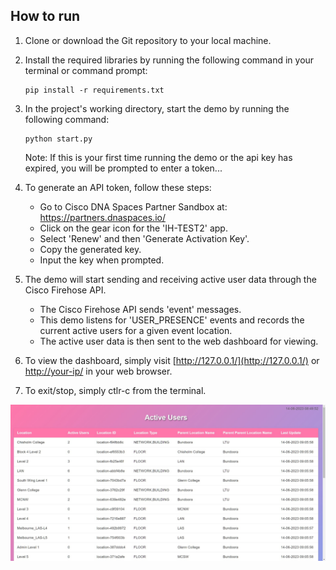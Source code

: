 ## How to run  
  
1. Clone or download the Git repository to your local machine.  

2. Install the required libraries by running the following command in your terminal or command prompt:  

   ```shell
   pip install -r requirements.txt
   ```

3. In the project's working directory, start the demo by running the following command:  
   ```shell
   python start.py
   ```
   
   Note: If this is your first time running the demo or the api key has expired, you will be prompted to enter a token...  
   
4. To generate an API token, follow these steps:  
   - Go to Cisco DNA Spaces Partner Sandbox at: https://partners.dnaspaces.io/  
   - Click on the gear icon for the 'IH-TEST2' app.  
   - Select 'Renew' and then 'Generate Activation Key'.  
   - Copy the generated key.  
   - Input the key when prompted.  
   
5. The demo will start sending and receiving active user data through the Cisco Firehose API.  
   - The Cisco Firehose API sends 'event' messages.  
   - This demo listens for 'USER_PRESENCE' events and records the current active users for a given event location.  
   - The active user data is then sent to the web dashboard for viewing.  

6. To view the dashboard, simply visit [http://127.0.0.1/](http://127.0.0.1/) or [http://your-ip/](http://your-ip/) in your web browser.

7. To exit/stop, simply ctlr-c from the terminal.
  
![screenshot](screenshots/screenshot.jpg)

